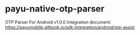 # payu-native-otp-parser
OTP Parser For Android
v1.0.0
Integration document: https://payumobile.gitbook.io/sdk-integration/android/otp-assist